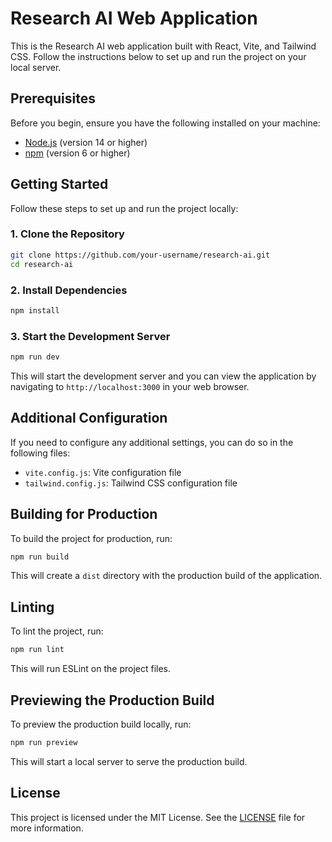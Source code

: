 # Research AI Web Application

This is the Research AI web application built with React, Vite, and Tailwind CSS. Follow the instructions below to set up and run the project on your local server.

## Prerequisites

Before you begin, ensure you have the following installed on your machine:

- [Node.js](https://nodejs.org/) (version 14 or higher)
- [npm](https://www.npmjs.com/) (version 6 or higher)

## Getting Started

Follow these steps to set up and run the project locally:

### 1. Clone the Repository

```sh
git clone https://github.com/your-username/research-ai.git
cd research-ai
```

### 2. Install Dependencies

```sh
npm install
```

### 3. Start the Development Server

```sh
npm run dev
```

This will start the development server and you can view the application by navigating to `http://localhost:3000` in your web browser.

## Additional Configuration

If you need to configure any additional settings, you can do so in the following files:

- `vite.config.js`: Vite configuration file
- `tailwind.config.js`: Tailwind CSS configuration file

## Building for Production

To build the project for production, run:

```sh
npm run build
```

This will create a `dist` directory with the production build of the application.

## Linting

To lint the project, run:

```sh
npm run lint
```

This will run ESLint on the project files.

## Previewing the Production Build

To preview the production build locally, run:

```sh
npm run preview
```

This will start a local server to serve the production build.

## License

This project is licensed under the MIT License. See the [LICENSE](LICENSE) file for more information.